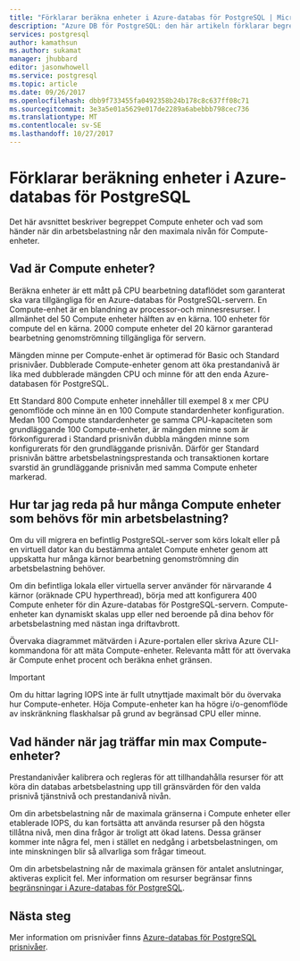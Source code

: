 ```yaml
---
title: "Förklarar beräkna enheter i Azure-databas för PostgreSQL | Microsoft Docs"
description: "Azure DB för PostgreSQL: den här artikeln förklarar begreppet Compute enheter och vad som händer när din arbetsbelastning når det maximala antalet Compute-enheter."
services: postgresql
author: kamathsun
ms.author: sukamat
manager: jhubbard
editor: jasonwhowell
ms.service: postgresql
ms.topic: article
ms.date: 09/26/2017
ms.openlocfilehash: dbb9f733455fa0492358b24b178c8c637ff08c71
ms.sourcegitcommit: 3e3a5e01a5629e017de2289a6abebbb798cec736
ms.translationtype: MT
ms.contentlocale: sv-SE
ms.lasthandoff: 10/27/2017
---
```

# <a name="explaining-compute-units-in-azure-database-for-postgresql"></a>Förklarar beräkning enheter i Azure-databas för PostgreSQL
Det här avsnittet beskriver begreppet Compute enheter och vad som händer när din arbetsbelastning når den maximala nivån för Compute-enheter.

## <a name="what-are-compute-units"></a>Vad är Compute enheter?
Beräkna enheter är ett mått på CPU bearbetning dataflödet som garanterat ska vara tillgängliga för en Azure-databas för PostgreSQL-servern. En Compute-enhet är en blandning av processor-och minnesresurser. I allmänhet del 50 Compute enheter hälften av en kärna. 100 enheter för compute del en kärna. 2000 compute enheter del 20 kärnor garanterad bearbetning genomströmning tillgängliga för servern.

Mängden minne per Compute-enhet är optimerad för Basic och Standard prisnivåer. Dubblerade Compute-enheter genom att öka prestandanivå är lika med dubblerade mängden CPU och minne för att den enda Azure-databasen för PostgreSQL.

Ett Standard 800 Compute enheter innehåller till exempel 8 x mer CPU genomflöde och minne än en 100 Compute standardenheter konfiguration. Medan 100 Compute standardenheter ge samma CPU-kapaciteten som grundläggande 100 Compute-enheter, är mängden minne som är förkonfigurerad i Standard prisnivån dubbla mängden minne som konfigurerats för den grundläggande prisnivån. Därför ger Standard prisnivån bättre arbetsbelastningsprestanda och transaktionen kortare svarstid än grundläggande prisnivån med samma Compute enheter markerad.

## <a name="how-can-i-determine-the-number-of-compute-units-needed-for-my-workload"></a>Hur tar jag reda på hur många Compute enheter som behövs för min arbetsbelastning?
Om du vill migrera en befintlig PostgreSQL-server som körs lokalt eller på en virtuell dator kan du bestämma antalet Compute enheter genom att uppskatta hur många kärnor bearbetning genomströmning din arbetsbelastning behöver. 

Om din befintliga lokala eller virtuella server använder för närvarande 4 kärnor (oräknade CPU hyperthread), börja med att konfigurera 400 Compute enheter för din Azure-databas för PostgreSQL-servern. Compute-enheter kan dynamiskt skalas upp eller ned beroende på dina behov för arbetsbelastning med nästan inga driftavbrott. 

Övervaka diagrammet mätvärden i Azure-portalen eller skriva Azure CLI-kommandona för att mäta Compute-enheter. Relevanta mått för att övervaka är Compute enhet procent och beräkna enhet gränsen.

>[!IMPORTANT]
> Om du hittar lagring IOPS inte är fullt utnyttjade maximalt bör du övervaka hur Compute-enheter. Höja Compute-enheter kan ha högre i/o-genomflöde av inskränkning flaskhalsar på grund av begränsad CPU eller minne.

## <a name="what-happens-when-i-hit-my-maximum-compute-units"></a>Vad händer när jag träffar min max Compute-enheter?
Prestandanivåer kalibrera och regleras för att tillhandahålla resurser för att köra din databas arbetsbelastning upp till gränsvärden för den valda prisnivå tjänstnivå och prestandanivå nivån. 

Om din arbetsbelastning når de maximala gränserna i Compute enheter eller etablerade IOPS, du kan fortsätta att använda resurser på den högsta tillåtna nivå, men dina frågor är troligt att ökad latens. Dessa gränser kommer inte några fel, men i stället en nedgång i arbetsbelastningen, om inte minskningen blir så allvarliga som frågar timeout. 

Om din arbetsbelastning når de maximala gränsen för antalet anslutningar, aktiveras explicit fel. Mer information om resurser begränsar finns [begränsningar i Azure-databas för PostgreSQL](concepts-limits.md).

## <a name="next-steps"></a>Nästa steg
Mer information om prisnivåer finns [Azure-databas för PostgreSQL prisnivåer](./concepts-service-tiers.md).
